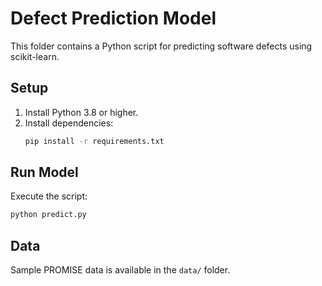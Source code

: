 # Defect Prediction Model

This folder contains a Python script for predicting software defects using scikit-learn.

## Setup
1. Install Python 3.8 or higher.
2. Install dependencies:
   ```bash
   pip install -r requirements.txt
   ```

## Run Model
Execute the script:
```bash
python predict.py
```

## Data
Sample PROMISE data is available in the `data/` folder.
